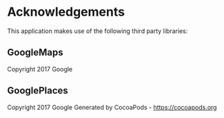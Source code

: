 # Acknowledgements
This application makes use of the following third party libraries:

## GoogleMaps

Copyright 2017 Google

## GooglePlaces

Copyright 2017 Google
Generated by CocoaPods - https://cocoapods.org
